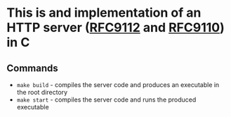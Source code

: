 # This is and implementation of an HTTP server ([RFC9112](https://datatracker.ietf.org/doc/html/rfc9112) and [RFC9110](https://datatracker.ietf.org/doc/html/rfc9110)) in C

## Commands

- `make build` - compiles the server code and produces an executable in the root directory
- `make start` - compiles the server code and runs the produced executable
